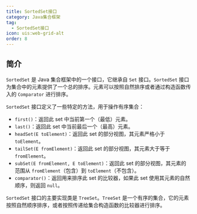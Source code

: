 ```yaml
---
title: SortedSet接口
category: Java集合框架
tag:
  - SortedSet接口
icon: uis:web-grid-alt
order: 8
---
```


## 简介

`SortedSet` 是 Java 集合框架中的一个接口，它继承自 `Set` 接口。`SortedSet` 接口为集合中的元素提供了一个总的排序。元素可以按照自然排序或者通过构造函数传入的 `Comparator` 进行排序。

`SortedSet` 接口定义了一些特定的方法，用于操作有序集合：

- `first()`：返回此 set 中当前第一个（最低）元素。
- `last()`：返回此 set 中当前最后一个（最高）元素。
- `headSet(E toElement)`：返回此 set 的部分视图，其元素严格小于 `toElement`。
- `tailSet(E fromElement)`：返回此 set 的部分视图，其元素大于等于 `fromElement`。
- `subSet(E fromElement, E toElement)`：返回此 set 的部分视图，其元素的范围从 `fromElement`（包含）到 `toElement`（不包含）。
- `comparator()`：返回用来排序此 set 的比较器，如果此 set 使用其元素的自然顺序，则返回 `null`。

`SortedSet` 接口的主要实现类是 `TreeSet`。`TreeSet` 是一个有序的集合，它的元素按照自然顺序排序，或者按照传递给集合构造函数的比较器进行排序。